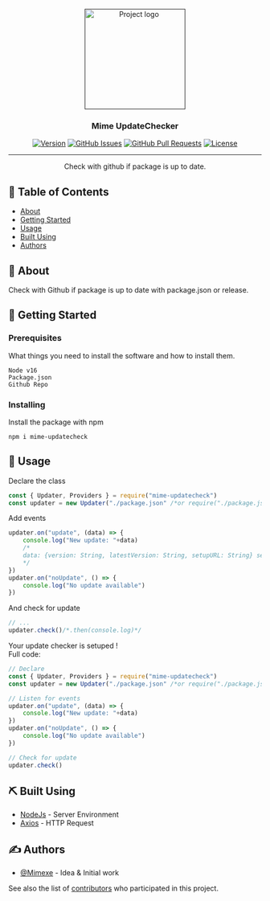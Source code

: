 <p align="center">
  <a href="" rel="noopener">
 <img width=200px height=200px src="https://www.mime.ga/assets/images/logo.png" alt="Project logo"></a>
</p>

<h3 align="center">Mime UpdateChecker</h3>

<div align="center">

[![Version](https://img.shields.io/npm/v/mime-updatecheck)]()
[![GitHub Issues](https://img.shields.io/github/issues/Mimexe/UpdaterChecker.svg)](https://github.com/Mimexe/UpdaterChecker/issues)
[![GitHub Pull Requests](https://img.shields.io/github/issues-pr/Mimexe/UpdaterChecker.svg)](https://github.com/Mimexe/UpdaterChecker/pulls)
[![License](https://img.shields.io/badge/license-MIT-blue.svg)](/LICENSE)

</div>

---

<p align="center"> Check with github if package is up to date.
    <br> 
</p>

## 📝 Table of Contents

- [About](#about)
- [Getting Started](#getting_started)
- [Usage](#usage)
- [Built Using](#built_using)
- [Authors](#authors)

## 🧐 About <a name = "about"></a>

Check with Github if package is up to date with package.json or release.

## 🏁 Getting Started <a name = "getting_started"></a>

### Prerequisites

What things you need to install the software and how to install them.

```
Node v16
Package.json
Github Repo
```

### Installing

Install the package with npm

```
npm i mime-updatecheck
```

## 🎈 Usage <a name="usage"></a>

Declare the class
```js
const { Updater, Providers } = require("mime-updatecheck")
const updater = new Updater("./package.json" /*or require("./package.json")*/, {provider: Providers.Github, github: { owner: "UserOrOrganization", repository: "Repository to check"} })
```
Add events
```js
updater.on("update", (data) => {
    console.log("New update: "+data)
    /*
    data: {version: String, latestVersion: String, setupURL: String} setupURL only on Github Release
    */
})
updater.on("noUpdate", () => {
    console.log("No update available")
})
```
And check for update
```js
// ...
updater.check()/*.then(console.log)*/
```
Your update checker is setuped !  
Full code:
```js
// Declare
const { Updater, Providers } = require("mime-updatecheck")
const updater = new Updater("./package.json" /*or require("./package.json")*/, {provider: Providers.Github, github: { owner: "UserOrOrganization", repository: "Repository to check"} })

// Listen for events
updater.on("update", (data) => {
    console.log("New update: "+data)
})
updater.on("noUpdate", () => {
    console.log("No update available")
})

// Check for update
updater.check()
```

## ⛏️ Built Using <a name = "built_using"></a>

- [NodeJs](https://nodejs.org/en/) - Server Environment
- [Axios](https://npmjs.com/package/axios) - HTTP Request

## ✍️ Authors <a name = "authors"></a>

- [@Mimexe](https://github.com/Mimexe) - Idea & Initial work

See also the list of [contributors](https://github.com/Mimexe/UpdaterChecker/contributors) who participated in this project.
